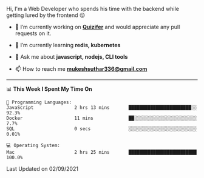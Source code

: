Hi, I'm a Web Developer who spends his time with the backend while getting lured by the frontend 😜

- 🔭 I’m currently working on **[Quizifer](https://github.com/SutharMukesh/Quizifer/)** and would appreciate any pull requests on it.

- 🌱 I’m currently learning **redis, kubernetes**

- 💬 Ask me about **javascript, nodejs, CLI tools**

- 📫 How to reach me **mukeshsuthar336@gmail.com**

---
<!--START_SECTION:waka-->
📊 **This Week I Spent My Time On** 

```text
💬 Programming Languages: 
JavaScript               2 hrs 13 mins       ███████████████████████░░   92.3% 
Docker                   11 mins             ██░░░░░░░░░░░░░░░░░░░░░░░   7.7% 
SQL                      0 secs              ░░░░░░░░░░░░░░░░░░░░░░░░░   0.01%

💻 Operating System: 
Mac                      2 hrs 25 mins       █████████████████████████   100.0%

```


 Last Updated on 02/09/2021
<!--END_SECTION:waka-->
